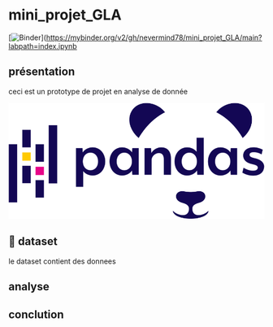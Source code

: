 # mini_projet_GLA
[![Binder](https://mybinder.org/badge_logo.svg)](https://mybinder.org/v2/gh/nevermind78/mini_projet_GLA/main?labpath=index.ipynb
## présentation 
ceci est un prototype de projet en analyse de donnée

<img src='img/pandasseries_redo.png' >

## :file_folder: dataset

le dataset contient des donnees


## analyse

## conclution